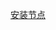 [安装节点](https://github.com/jerrychen417/mygit/blob/master/IPV6%20VPS%E5%AE%89%E8%A3%85%E8%8A%82%E7%82%B9.md)
